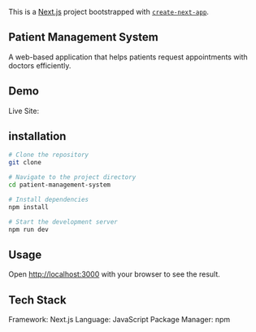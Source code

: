 This is a [Next.js](https://nextjs.org) project bootstrapped with [`create-next-app`](https://nextjs.org/docs/app/api-reference/cli/create-next-app).

## Patient Management System
A web-based application that helps patients request appointments with doctors efficiently.

## Demo
Live Site:

## installation

```bash
# Clone the repository
git clone 

# Navigate to the project directory
cd patient-management-system

# Install dependencies
npm install

# Start the development server
npm run dev
```

## Usage
Open [http://localhost:3000](http://localhost:3000) with your browser to see the result.


## Tech Stack
Framework: Next.js
Language: JavaScript
Package Manager: npm

